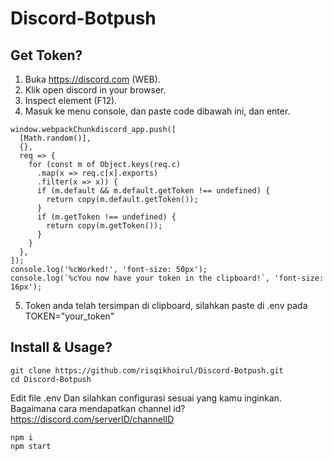 # Discord-Botpush

## Get Token?

1. Buka https://discord.com (WEB).
2. Klik open discord in your browser.
3. Inspect element (F12).
4. Masuk ke menu console, dan paste code dibawah ini, dan enter.

```
window.webpackChunkdiscord_app.push([
  [Math.random()],
  {},
  req => {
    for (const m of Object.keys(req.c)
      .map(x => req.c[x].exports)
      .filter(x => x)) {
      if (m.default && m.default.getToken !== undefined) {
        return copy(m.default.getToken());
      }
      if (m.getToken !== undefined) {
        return copy(m.getToken());
      }
    }
  },
]);
console.log('%cWorked!', 'font-size: 50px');
console.log(`%cYou now have your token in the clipboard!`, 'font-size: 16px');
```

5. Token anda telah tersimpan di clipboard, silahkan paste di .env pada TOKEN="your_token"

## Install & Usage?

```
git clone https://github.com/risqikhoirul/Discord-Botpush.git
cd Discord-Botpush
```

Edit file .env
Dan silahkan configurasi sesuai yang kamu inginkan.
Bagaimana cara mendapatkan channel id?
https://discord.com/serverID/channelID

```
npm i
npm start
```

